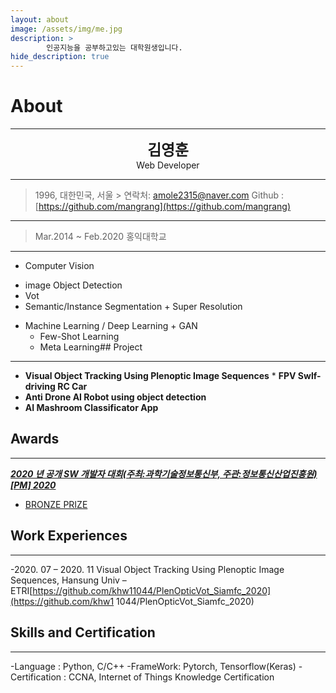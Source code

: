 ```yaml
---
layout: about
image: /assets/img/me.jpg
description: >
		인공지능을 공부하고있는 대학원생입니다.
hide_description: true
---
```



# About
<!--author-->
***
<center>
<span style="font-size:170%;font-weight:bold">김영훈
</span>
</center>
<center>Web Developer</center>

---
> 1996, 대한민국, 서울 > 연락처: amole2315@naver.com
> Github : [https://github.com/mangrang](https://github.com/mangrang) 
---
> Mar.2014 ~ Feb.2020 홍익대학교

 
---
* Computer Vision
+ image Object Detection
+ Vot
+ Semantic/Instance Segmentation + Super Resolution
* Machine Learning / Deep Learning + GAN
    + Few-Shot Learning
    + Meta Learning## Project
---
* **Visual Object Tracking Using Plenoptic Image Sequences** * **FPV Swlf-driving RC Car**
* **Anti Drone AI Robot using object detection**
* **AI Mashroom Classificator App**
## Awards
---
[***2020 년 공개 SW 개발자 대회(주최:과학기술정보통신부, 주관:정보통신산업진흥원)[PM] 2020***](https://www.youtube.com/watch?v=ah9MZQ0PjMI&t=60s)
- [BRONZE PRIZE](https://blog.naver.com/khw11044/222152408161)</a>
## Work Experiences
---
-2020. 07 – 2020. 11
Visual Object Tracking Using Plenoptic Image Sequences, Hansung Univ – ETRI[https://github.com/khw11044/PlenOpticVot_Siamfc_2020](https://github.com/khw1 1044/PlenOpticVot_Siamfc_2020)
## Skills and Certification
---
-Language : Python, C/C++
-FrameWork: Pytorch, Tensorflow(Keras)
-Certification : CCNA, Internet of Things Knowledge Certification
```
